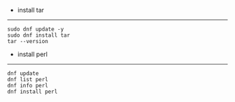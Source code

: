 - install tar

----------

    sudo dnf update -y
	sudo dnf install tar
	tar --version


- install perl
----------
	dnf update
	dnf list perl
	dnf info perl
	dnf install perl